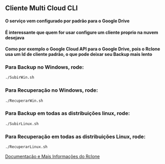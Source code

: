 ## Cliente Multi Cloud CLI



#### O serviço vem configurado por padrão para o Google Drive

#### É interessante que quem for usar configure um cliente proprio na nuvem desejava
#### Como por exemplo o Google Cloud API para o Google Drive, pois o Rclone usa um Id de cliente padrão, o que pode deixar seu Backup mais lento



### Para **Backup** no Windows, rode:
```sh
./SubirWin.sh
```
### Para **Recuperação** no Windows, rode:
```sh
./RecuperarWin.sh
```

### Para **Backup** em todas as distribuições linux, rode:
```sh
./SubirLinux.sh
```

### Para **Recuperação** em todas as distribuições Linux, rode:
```sh
./RecuperarLinux.sh
```

[Documentação e Mais Informações do Rclone ](https://rclone.org/)

